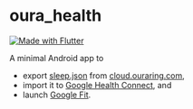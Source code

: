 # oura_health

[![Made with Flutter](https://img.shields.io/badge/-Made%20with%20Flutter-02569B?logo=flutter&logoColor=fff)](https://flutter.dev/)

A minimal Android app to
- export [sleep.json](https://cloud.ouraring.com/account/export/sleep/json) from [cloud.ouraring.com](https://cloud.ouraring.com/),
- import it to [Google Health Connect](https://developer.android.com/health-and-fitness/guides/health-connect), and
- launch [Google Fit](https://play.google.com/store/apps/details?id=com.google.android.apps.fitness).
